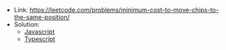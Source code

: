- Link: https://leetcode.com/problems/minimum-cost-to-move-chips-to-the-same-position/
- Solution:
  - [Javascript](index.js)
  - [Typescript](index.ts)